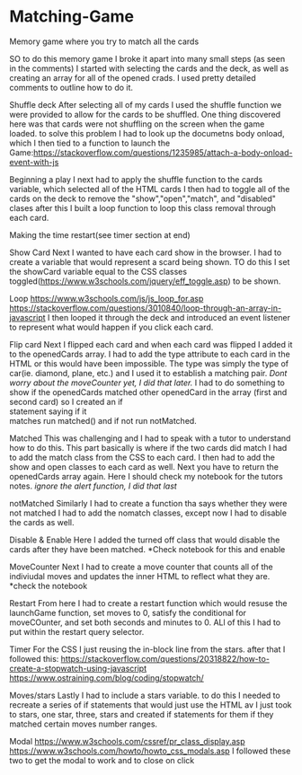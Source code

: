 # Matching-Game
Memory game where you try to match all the cards

SO to do this memory game I broke it apart into many small steps (as seen in the comments)
I started with selecting the cards and the deck, as well as creating an array for all of the opened crads. I used pretty detailed comments to outline how to do it.

Shuffle deck
After selecting all of my cards I used the shuffle function we were provided to allow for the cards to be shuffled. 
One thing discovered here was that cards were not shuffling on the screen when the game loaded. 
to solve this problem I had to look up the documetns body onload, which I then tied to a function to launch the Game:https://stackoverflow.com/questions/1235985/attach-a-body-onload-event-with-js

  Beginning a play
  I next had to apply the shuffle function to the cards variable, which selected all of the HTML cards 
  I then had to toggle all of the cards on the deck to remove the "show","open","match", and "disabled" clases
  after this I built a loop function to loop this class removal through each card.
  
  Making the time restart(see timer section at end)
  
Show Card
Next I wanted to have each card show in the browser. I had to create a variable that would represent a scard being shown.
TO do this I set the showCard variable equal to the CSS classes toggled(https://www.w3schools.com/jquery/eff_toggle.asp) to be shown. 
  
Loop   https://www.w3schools.com/js/js_loop_for.asp     https://stackoverflow.com/questions/3010840/loop-through-an-array-in-javascript
I then looped it through the deck and introduced an event listener to represent what would happen if you click each card. 

Flip card
Next I flipped each card and when each card was flipped I added it to the openedCards array. I had to add the type attribute to each card in the HTML or this would have been impossible. The type was simply the type of car(ie. diamond, plane, etc.) and I used it to establish a matching pair. 
  *Dont worry about the moveCounter yet, I did that later.*
  I had to do something to show if the openedCards matched other openedCard in the array (first and second card) so I created an if   
  statement saying if it       
  matches run matched() and if not run notMatched.
 
Matched
This was challenging and I had to speak with a tutor to understand how to do this. This part basically is where if the two cards did match I had to add the match class from the CSS to each card. I then had to add the show and open classes to each card as well. Next you have to return the openedCards array again. Here I should check my notebook for the tutors notes. 
*ignore the alert function, I did that last*

notMatched
Similarly I had to create a function tha says whether they were not matched I had to add the nomatch classes, except now I had to disable the cards as well. 

Disable & Enable 
Here I added the turned off class that would disable the cards after they have been matched. 
*Check notebook for this and enable 

MoveCounter
Next I had to create a move counter that counts all of the indiviudal moves and updates the inner HTML to reflect what they are.
*check the notebook

Restart
From here I had to create a restart function which would resuse the launchGame function, set moves to 0, satisfy the conditional for moveCOunter, and set both seconds and minutes to 0. ALl of this I had to put within the restart query selector.

Timer
For the CSS I just reusing the in-block line from the stars. after that I followed this: https://stackoverflow.com/questions/20318822/how-to-create-a-stopwatch-using-javascript https://www.ostraining.com/blog/coding/stopwatch/

Moves/stars
Lastly I had to include a stars variable. to do this I needed to recreate a series of if statements that would just use the HTML av
I just took to stars, one star, three, stars and created if statements for them if they matched certain moves number ranges.

Modal
https://www.w3schools.com/cssref/pr_class_display.asp
https://www.w3schools.com/howto/howto_css_modals.asp
I followed these two to get the modal to work and to close on click
